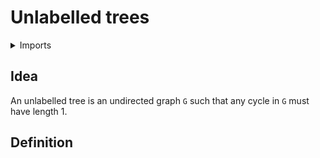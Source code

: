 #  Unlabelled trees

<details><summary>Imports</summary>
```agda
module univalent-combinatorics.unlabeled-trees where
open import graph-theory.simple-undirected-graphs
```
</details>

## Idea

An unlabelled tree is an undirected graph `G` such that any cycle in `G` must have length 1.

## Definition

```agda

```
